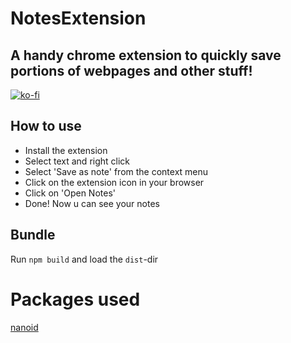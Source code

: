 # NotesExtension
## A handy chrome extension to quickly save portions of webpages and other stuff!
[![ko-fi](https://ko-fi.com/img/githubbutton_sm.svg)](https://ko-fi.com/S6S0248JF)

## How to use
- Install the extension
- Select text and right click
- Select 'Save as note' from the context menu
- Click on the extension icon in your browser
- Click on 'Open Notes'
- Done! Now u can see your notes

## Bundle
Run `npm build` and load the `dist`-dir

# Packages used
[nanoid](https://www.npmjs.com/package/nanoid#comparison-with-uuid)
